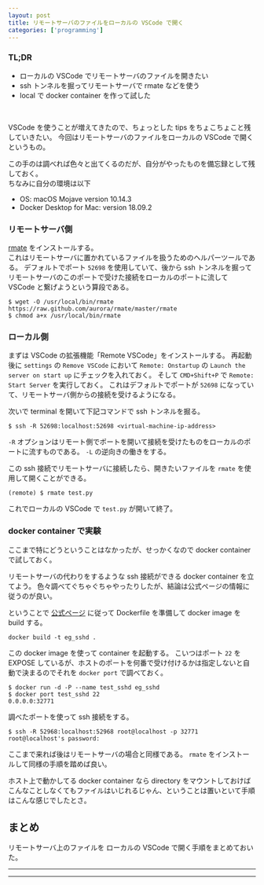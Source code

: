 ```yaml
---
layout: post
title: リモートサーバのファイルをローカルの VSCode で開く
categories: ['programming']
---
```



### TL;DR
- ローカルの VSCode でリモートサーバのファイルを開きたい
- ssh トンネルを掘ってリモートサーバで rmate などを使う
- local で docker container を作って試した
<br>

VSCode を使うことが増えてきたので、ちょっとした tips をちょこちょこと残していきたい。
今回はリモートサーバのファイルをローカルの VSCode で開くというもの。

この手のは調べれば色々と出てくるのだが、自分がやったものを備忘録として残しておく。  
ちなみに自分の環境は以下

- OS: macOS Mojave version 10.14.3
- Docker Desktop for Mac: version 18.09.2


### リモートサーバ側
[rmate](https://github.com/aurora/rmate) をインストールする。  
これはリモートサーバに置かれているファイルを扱うためのヘルパーツールである。
デフォルトでポート `52698` を使用していて、後から ssh トンネルを掘ってリモートサーバのこのポートで受けた接続をローカルのポートに流して VSCode と繋げようという算段である。

```
$ wget -O /usr/local/bin/rmate https://raw.github.com/aurora/rmate/master/rmate
$ chmod a+x /usr/local/bin/rmate
```


### ローカル側
まずは VSCode の拡張機能「Remote VSCode」をインストールする。
再起動後に `settings` の `Remove VSCode` において `Remote: Onstartup` の `Launch the server on start up` にチェックを入れておく。
そして `CMD+Shift+P` で `Remote: Start Server` を実行しておく。
これはデフォルトでポートが `52698` になっていて、リモートサーバ側からの接続を受けるようになる。

次いで terminal を開いて下記コマンドで ssh トンネルを掘る。

```
$ ssh -R 52698:localhost:52698 <virtual-machine-ip-address>
```

`-R` オプションはリモート側でポートを開いて接続を受けたものをローカルのポートに流すものである。
`-L` の逆向きの働きをする。

この ssh 接続でリモートサーバに接続したら、開きたいファイルを `rmate` を使用して開くことができる。

```
(remote) $ rmate test.py
```

これでローカルの VSCode で `test.py` が開いて終了。


### docker container で実験
ここまで特にどうということはなかったが、せっかくなので docker container で試しておく。

リモートサーバの代わりをするような ssh 接続ができる docker container を立てよう。
色々調べてぐちゃぐちゃやったりしたが、結論は公式ページの情報に従うのが良い。  

ということで [公式ページ](https://docs.docker.com/engine/examples/running_ssh_service/) に従って Dockerfile を準備して docker image を build する。

```
docker build -t eg_sshd .
```

この docker image を使って container を起動する。
こいつはポート `22` を EXPOSE しているが、ホストのポートを何番で受け付けるかは指定しないと自動で決まるのでそれを `docker port` で調べておく。

```
$ docker run -d -P --name test_sshd eg_sshd
$ docker port test_sshd 22
0.0.0.0:32771
```

調べたポートを使って ssh 接続をする。

```
$ ssh -R 52968:localhost:52968 root@localhost -p 32771
root@localhost's password: 
```

ここまで来れば後はリモートサーバの場合と同様である。
`rmate` をインストールして同様の手順を踏めば良い。

ホスト上で動かしてる docker container なら directory をマウントしておけばこんなことしなくてもファイルはいじれるじゃん、ということは置いといて手順はこんな感じでしたとさ。


## まとめ
リモートサーバ上のファイルを ローカルの VSCode で開く手順をまとめておいた。

---
---
<br>
